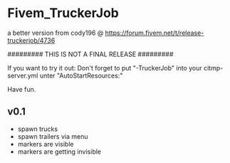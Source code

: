 # Fivem_TruckerJob
a better version from cody196 @ https://forum.fivem.net/t/release-truckerjob/4736

######### THIS IS NOT A FINAL RELEASE #########

If you want to try it out: 
Don't forget to put "-TruckerJob" into your citmp-server.yml unter "AutoStartResources:"

Have fun.


## v0.1 ##
- spawn trucks
- spawn trailers via menu
- markers are visible
- markers are getting invisible
